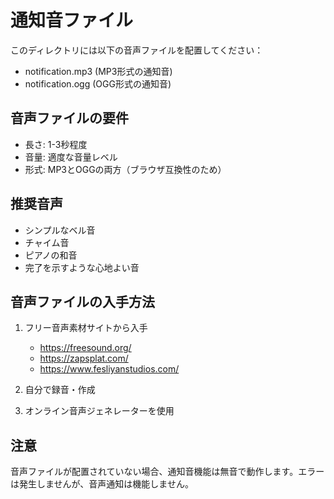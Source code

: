 # 通知音ファイル

このディレクトリには以下の音声ファイルを配置してください：

- notification.mp3 (MP3形式の通知音)
- notification.ogg (OGG形式の通知音)

## 音声ファイルの要件

- 長さ: 1-3秒程度
- 音量: 適度な音量レベル
- 形式: MP3とOGGの両方（ブラウザ互換性のため）

## 推奨音声

- シンプルなベル音
- チャイム音
- ピアノの和音
- 完了を示すような心地よい音

## 音声ファイルの入手方法

1. フリー音声素材サイトから入手
   - https://freesound.org/
   - https://zapsplat.com/
   - https://www.fesliyanstudios.com/

2. 自分で録音・作成

3. オンライン音声ジェネレーターを使用

## 注意

音声ファイルが配置されていない場合、通知音機能は無音で動作します。エラーは発生しませんが、音声通知は機能しません。